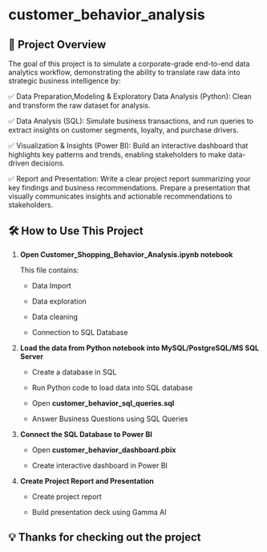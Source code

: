 # customer_behavior_analysis

## 📌 Project Overview
The goal of this project is to simulate a corporate-grade end-to-end data analytics workflow, demonstrating the ability to translate raw data into strategic business intelligence by:

✅ Data Preparation,Modeling & Exploratory Data Analysis (Python): Clean and transform the raw dataset for analysis.

✅ Data Analysis (SQL): Simulate business transactions, and run queries to extract insights on customer segments, loyalty, and purchase drivers.

✅ Visualization & Insights (Power BI): Build an interactive dashboard that highlights key patterns and trends, enabling stakeholders to make data-driven decisions.

✅ Report and Presentation: Write a clear project report summarizing your key findings and business recommendations. Prepare a presentation that visually communicates insights and actionable recommendations to stakeholders.


## 🛠️ How to Use This Project


1. **Open Customer_Shopping_Behavior_Analysis.ipynb notebook**

    This file contains:

      - Data Import

      - Data exploration

      - Data cleaning

      - Connection to SQL Database
  
2. **Load the data from Python notebook into MySQL/PostgreSQL/MS SQL Server**

      - Create a database in SQL

      - Run Python code to load data into SQL database
  
      - Open **customer_behavior_sql_queries.sql**
  
      - Answer Business Questions using SQL Queries 
      
3. **Connect the SQL Database to Power BI**

      - Open **customer_behavior_dashboard.pbix**
   
      - Create interactive dashboard in Power BI
  
4. **Create Project Report and Presentation**

      - Create project report
   
      - Build presentation deck using Gamma AI


  ## 💡 Thanks for checking out the project
